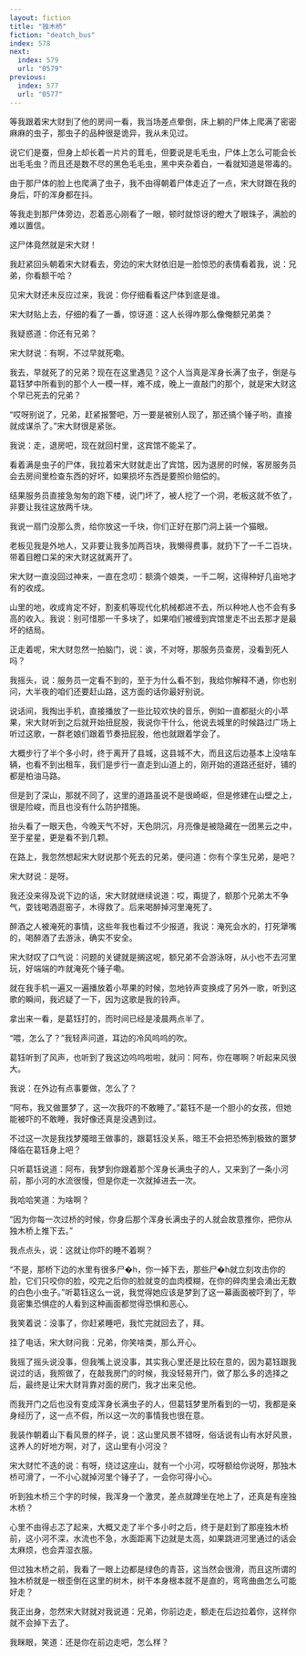 ```yaml
---
layout: fiction
title: "独木桥"
fiction: "deatch_bus"
index: 578
next:
  index: 579
  url: "0579"
previous:
  index: 577
  url: "0577"
---
```

等我跟着宋大财到了他的房间一看，我当场差点晕倒，床上躺的尸体上爬满了密密麻麻的虫子，那虫子的品种很是诡异，我从未见过。

说它们是蚕，但身上却长着一片片的茸毛，但要说是毛毛虫，尸体上怎么可能会长出毛毛虫？而且还是数不尽的黑色毛毛虫，黑中夹杂着白，一看就知道是带毒的。

由于那尸体的脸上也爬满了虫子，我不由得朝着尸体走近了一点，宋大财跟在我的身后，吓的浑身都在抖。

等我走到那尸体旁边，忍着恶心刚看了一眼，顿时就惊讶的瞪大了眼珠子，满脸的难以置信。

这尸体竟然就是宋大财！

我赶紧回头朝着宋大财看去，旁边的宋大财依旧是一脸惊恐的表情看着我，说：兄弟，你看额干哈？

见宋大财还未反应过来，我说：你仔细看看这尸体到底是谁。

宋大财贴上去，仔细的看了一番，惊讶道：这人长得咋那么像俺额兄弟类？

我疑惑道：你还有兄弟？

宋大财说：有啊，不过早就死嘞。

我去，早就死了的兄弟？现在在这里遇见？这个人当真是浑身长满了虫子，倒是与葛钰梦中所看到的那个人一模一样，难不成，晚上一直敲门的那个，就是宋大财这个早已死去的兄弟？

“哎呀别说了，兄弟，赶紧报警吧，万一要是被别人现了，那还搞个锤子哟，直接就成谋杀了。”宋大财很是紧张。

我说：走，退房吧，现在就回村里，这宾馆不能呆了。

看着满是虫子的尸体，我拉着宋大财就走出了宾馆，因为退房的时候，客房服务员会去房间里检查东西的好坏，如果损坏东西是要照价赔偿的。

结果服务员直接急匆匆的跑下楼，说门坏了，被人挖了一个洞，老板这就不依了，非要让我往这放两千块。

我说一扇门没那么贵，给你放这一千块，你们正好在那门洞上装一个猫眼。

老板见我是外地人，又非要让我多加两百块，我懒得费事，就扔下了一千二百块，带着目瞪口呆的宋大财这就离开了。

宋大财一直没回过神来，一直在念叨：额滴个娘类，一千二啊，这得种好几亩地才有的收成。

山里的地，收成肯定不好，割麦机等现代化机械都进不去，所以种地人也不会有多高的收入。我说：别可惜那一千多块了，如果咱们被缠到宾馆里走不出去那才是最坏的结局。

正走着呢，宋大财忽然一拍脑门，说：诶，不对呀，那服务员查房，没看到死人吗？

我摇头，说：服务员一定看不到的，至于为什么看不到，我给你解释不通，你也别问，大半夜的咱们还要赶山路，这方面的话你最好别说。

说话间，我掏出手机，直接播放了一些比较欢快的音乐，例如一直都挺火的小苹果，宋大财听到之后就开始扭屁股，我说你干什么，他说去城里的时候路过广场上听过这歌，一群老娘们跟着节奏扭屁股，他也就跟着学会了。

大概步行了半个多小时，终于离开了县城，这县城不大，而且这后边基本上没啥车辆，也看不到出租车，我们是步行一直走到山道上的，刚开始的道路还挺好，铺的都是柏油马路。

但是到了深山，那就不同了，这里的道路虽说不是很崎岖，但是修建在山壁之上，很是险峻，而且也没有什么防护措施。

抬头看了一眼天色，今晚天气不好，天色阴沉，月亮像是被隐藏在一团黑云之中，至于星星，更是看不到几颗。

在路上，我忽然想起宋大财说那个死去的兄弟，便问道：你有个孪生兄弟，是吧？

宋大财说：是呀。

我还没来得及说下边的话，宋大财就继续说道：哎，甭提了，额那个兄弟太不争气，耍钱喝酒逛窑子，木得救了。后来喝醉掉河里淹死了。

醉酒之人被淹死的事情，这些年我也看过不少报道，我说：淹死会水的，打死犟嘴的，喝醉酒了去游泳，确实不安全。

宋大财叹了口气说：问题的关键就是搁这呢，额兄弟不会游泳呀，从小也不去河里玩，好端端的咋就淹死个锤子嘞。

就在我手机一遍又一遍播放着小苹果的时候，忽地铃声变换成了另外一歌，听到这歌的瞬间，我迟疑了一下，因为这歌是我的铃声。

拿出来一看，是葛钰打的，而时间已经是凌晨两点半了。

“喂，怎么了？”我轻声问道，耳边的冷风呜呜的吹。

葛钰听到了风声，也听到了我这边呜呜啦啦，就问：阿布，你在哪啊？听起来风很大。

我说：在外边有点事要做，怎么了？

“阿布，我又做噩梦了，这一次我吓的不敢睡了。”葛钰不是一个胆小的女孩，但她能被吓的不敢睡，我好像还真是没遇到过。

不过这一次是我找梦魇暗王做事的，跟葛钰没关系，暗王不会把恐怖到极致的噩梦降临在葛钰身上吧？

只听葛钰说道：阿布，我梦到你跟着那个浑身长满虫子的人，又来到了一条小河前，那小河的水流很慢，但是你走一次就掉进去一次。

我哈哈笑道：为啥啊？

“因为你每一次过桥的时候，你身后那个浑身长满虫子的人就会故意推你，把你从独木桥上推下去。”

我点点头，说：这就让你吓的睡不着啊？

“不是，那桥下边的水里有很多尸�h，你一掉下去，那些尸�h就立刻攻击你的脸，它们只咬你的脸，咬完之后你的脸就变的血肉模糊，在你的碎肉里会涌出无数的白色小虫子。”听葛钰这么一说，我觉得她应该是梦到了这一幕画面被吓到了，毕竟密集恐惧症的人看到这种画面都觉得恐惧和恶心。

我笑着说：没事了，你赶紧睡吧，我忙完就回去了，拜。

挂了电话，宋大财问我：兄弟，你笑啥类，那么开心。

我摇了摇头说没事，但我嘴上说没事，其实我心里还是比较在意的，因为葛钰跟我说过的话，我照做了，在敲我房门的时候，我没轻易开门，做了那么多的选择之后，最终是让宋大财背靠对面的房门，我才出来见他。

而我开门之后也没有变成浑身长满虫子的人，但葛钰梦里所看到的一切，我都是亲身经历了，这一点不假，所以这一次的事情我也很在意。

我装作朝着山下看风景的样子，说：这山里风景不错呀，俗话说有山有水好风景，这养人的好地方啊，对了，这山里有小河没？

宋大财忙不迭的说：有呀，绕过这座山，就有一个小河，哎呀额给你说呀，那独木桥可滑了，一不小心就掉河里个锤子了，一会你可得小心。

听到独木桥三个字的时候，我浑身一个激灵，差点就蹲坐在地上了，还真是有座独木桥？

心里不由得忐忑了起来，大概又走了半个多小时之后，终于是赶到了那座独木桥前，这小河不深，水流也不急，水面距离下边就是太高，如果跳进河里通过的话会太麻烦，也会弄湿衣服。

但过独木桥之前，我看了一眼上边都是绿色的青苔，这当然会很滑，而且这所谓的独木桥就是一根歪倒在这里的树木，树干本身根本就不是直的，弯弯曲曲怎么可能好走？

我正出身，忽然宋大财就对我说道：兄弟，你前边走，额走在后边拉着你，这样你就不会掉下去了。

我眯眼，笑道：还是你在前边走吧，怎么样？